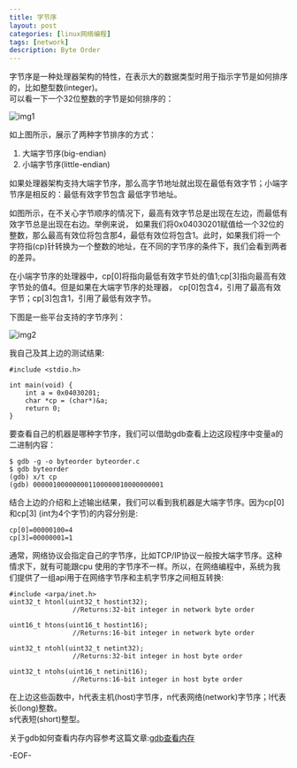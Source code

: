 ```yaml
---
title: 字节序
layout: post
categories: [linux网络编程]
tags: [network]
description: Byte Order
---
```


字节序是一种处理器架构的特性，在表示大的数据类型时用于指示字节是如何排序的，比如整型数(integer)。  
可以看一下一个32位整数的字节是如何排序的：  

![img1](https://raw.github.com/yuxingfirst/blog/gh-pages/_images/linux-network-program/byte-order-1.gif)  

如上图所示，展示了两种字节排序的方式：  

1. 大端字节序(big-endian)  
2. 小端字节序(little-endian)  

如果处理器架构支持大端字节序，那么高字节地址就出现在最低有效字节；小端字节序是相反的：最低有效字节包含
最低字节地址。  

如图所示，在不关心字节顺序的情况下，最高有效字节总是出现在左边，而最低有效字节总是出现在右边。举例来说，
如果我们将0x04030201赋值给一个32位的整数，那么最高有效位将包含那4，最低有效位将包含1。此时，如果我们将一个
字符指(cp)针转换为一个整数的地址，在不同的字节序的条件下，我们会看到两者的差异。  

在小端字节序的处理器中，cp[0]将指向最低有效字节处的值1;cp[3]指向最高有效字节处的值4。但是如果在大端字节序的处理器，
cp[0]包含4，引用了最高有效字节；cp[3]包含1，引用了最低有效字节。   

下图是一些平台支持的字节序列：   

![img2](https://raw.github.com/yuxingfirst/blog/gh-pages/_images/linux-network-program/byte-order-platforms.png)

我自己及其上边的测试结果:
	
	#include <stdio.h>

	int main(void) {
		int a = 0x04030201;
		char *cp = (char*)&a;
		return 0;
	}  

要查看自己的机器是哪种字节序，我们可以借助gdb查看上边这段程序中变量a的二进制内容：  

	$ gdb -g -o byteorder byteorder.c
	$ gdb byteorder
	(gdb) x/t cp
	(gdb) 000001000000001100000010000000001  

结合上边的介绍和上述输出结果，我们可以看到我机器是大端字节序。因为cp[0]和cp[3] (int为4个字节)的内容分别是:
	
	cp[0]=00000100=4  
  	cp[3]=00000001=1

通常，网络协议会指定自己的字节序，比如TCP/IP协议一般按大端字节序。这种情求下，就有可能跟cpu
使用的字节序不一样。所以，在网络编程中，系统为我们提供了一组api用于在网络字节序和主机字节序之间相互转换:  

	#include <arpa/inet.h>
	uint32_t htonl(uint32_t hostint32);
					//Returns:32-bit integer in network byte order

	uint16_t htons(uint16_t hostint16);
					//Returns:16-bit integer in network byte order

	uint32_t ntohl(uint32_t netint32);
					//Returns:32-bit integer in host byte order

	uint32_t ntohs(uint16_t netinit16);
					//Returns:16-bit integer in host byte order

在上边这些函数中，h代表主机(host)字节序，n代表网络(network)字节序；l代表长(long)整数。  
s代表短(short)整型。  

关于gdb如何查看内存内容参考这篇文章:[gdb查看内存](http://coderworm.com//c/2013/09/28/gdb.html)

-EOF-



